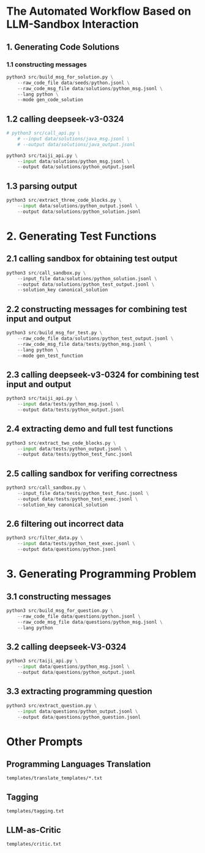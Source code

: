 # The Automated Workflow Based on LLM-Sandbox Interaction

## 1. Generating Code Solutions
### 1.1 constructing messages
```python
python3 src/build_msg_for_solution.py \
    --raw_code_file data/seeds/python.jsonl \
    --raw_code_msg_file data/solutions/python_msg.jsonl \
    --lang python \
    --mode gen_code_solution
```

## 1.2 calling deepseek-v3-0324
```python
# python3 src/call_api.py \
    # --input data/solutions/java_msg.jsonl \
    # --output data/solutions/java_output.jsonl
```
```python
python3 src/taiji_api.py \
    --input data/solutions/python_msg.jsonl \
    --output data/solutions/python_output.jsonl
```

## 1.3 parsing output
```python
python3 src/extract_three_code_blocks.py \
    --input data/solutions/python_output.jsonl \
    --output data/solutions/python_solution.jsonl
```


# 2. Generating Test Functions
## 2.1 calling sandbox for obtaining test output
```python
python3 src/call_sandbox.py \
    --input_file data/solutions/python_solution.jsonl \
    --output data/solutions/python_test_output.jsonl \
    --solution_key canonical_solution
```

## 2.2 constructing messages for combining test input and output
```python
python3 src/build_msg_for_test.py \
    --raw_code_file data/solutions/python_test_output.jsonl \
    --raw_code_msg_file data/tests/python_msg.jsonl \
    --lang python \
    --mode gen_test_function
```

## 2.3 calling deepseek-v3-0324 for combining test input and output
```python
python3 src/taiji_api.py \
    --input data/tests/python_msg.jsonl \
    --output data/tests/python_output.jsonl
```

## 2.4 extracting demo and full test functions
```python
python3 src/extract_two_code_blocks.py \
    --input data/tests/python_output.jsonl \
    --output data/tests/python_test_func.jsonl
```

## 2.5 calling sandbox for verifing correctness
```python
python3 src/call_sandbox.py \
    --input_file data/tests/python_test_func.jsonl \
    --output data/tests/python_test_exec.jsonl \
    --solution_key canonical_solution
```

## 2.6 filtering out incorrect data
```python
python3 src/filter_data.py \
    --input data/tests/python_test_exec.jsonl \
    --output data/questions/python.jsonl
```


# 3. Generating Programming Problem

## 3.1 constructing messages
```python
python3 src/build_msg_for_question.py \
    --raw_code_file data/questions/python.jsonl \
    --raw_code_msg_file data/questions/python_msg.jsonl \
    --lang python
```

## 3.2 calling deepseek-V3-0324
```python
python3 src/taiji_api.py \
    --input data/questions/python_msg.jsonl \
    --output data/questions/python_output.jsonl
```

## 3.3 extracting programming question
```python
python3 src/extract_question.py \
    --input data/questions/python_output.jsonl \
    --output data/questions/python_question.jsonl
```

# Other Prompts

## Programming Languages Translation

```
templates/translate_templates/*.txt
```

## Tagging

```
templates/tagging.txt
```

## LLM-as-Critic

```
templates/critic.txt
```